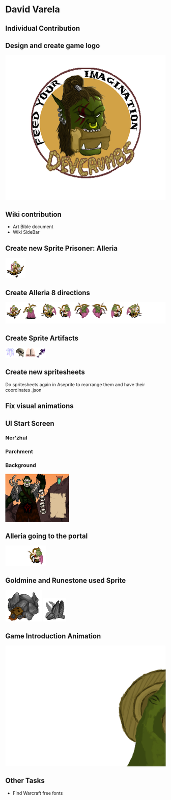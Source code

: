 ﻿# David Varela
## Individual Contribution

## Design and create game logo

![](Wiki_Files/Home/logo.png)

## Wiki contribution

- Art Bible document
- Wiki SideBar

## Create new Sprite Prisoner: Alleria

<img src="Readme_Files/David Varela/AlleriaIdle .gif">

## Create Alleria 8 directions

<img src="Readme_Files/David Varela/Animation.gif">

## Create Sprite Artifacts

<img src="Readme_Files/David Varela/Artifacts.gif">

## Create new spritesheets
Do spritesheets again in Aseprite to rearrange them and have their coordinates .json

## Fix visual animations
## UI Start Screen
### Ner'zhul
### Parchment
### Background

<img src="Readme_Files/David Varela/FinalMainScreen.gif">

## Alleria going to the portal

<img src="Readme_Files/David Varela/Alleria_Portal.gif">

## Goldmine and Runestone used Sprite

<img src="Readme_Files/David Varela/GoldMine_destroyed.png">
<img src="Readme_Files/David Varela/Runestone destruida.png">

## Game Introduction Animation

<img src="Readme_Files/David Varela/AnimacioProjecte2.gif">

## Other Tasks

* Find Warcraft free fonts
 
